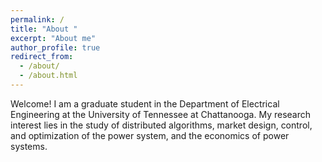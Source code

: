 ```yaml
---
permalink: /
title: "About "
excerpt: "About me"
author_profile: true
redirect_from: 
  - /about/
  - /about.html
---
```


Welcome! I am a graduate student in the Department of Electrical Engineering at the University of Tennessee at Chattanooga. My research interest lies in the study of distributed algorithms, market design, control, and optimization of the power system, and the economics of power systems.

